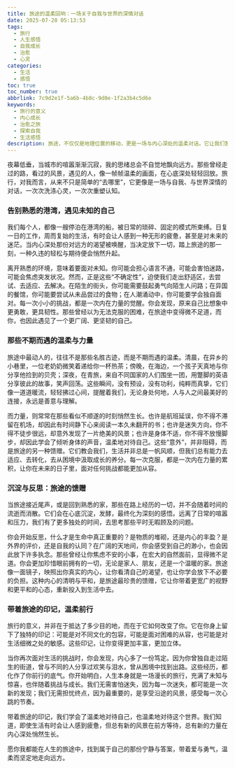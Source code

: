 ```yaml
---
title: 旅途的温柔回响：一场关于自我与世界的深情对话
date: 2025-07-28 05:13:53
tags:
  - 旅行
  - 人生感悟
  - 自我成长
  - 治愈
  - 心灵
categories:
  - 生活
  - 感悟
toc: true
toc_number: true
abbrlink: 7c9d2e1f-5a6b-4b8c-9d0e-1f2a3b4c5d6e
keywords:
  - 旅行的意义
  - 内心成长
  - 治愈之旅
  - 探索自我
  - 生活感悟
description: 旅途，不仅仅是地理位置的移动，更是一场与内心深处的温柔对话。它让我们暂时放下生活的重负，在陌生的风景中重新审视自己，感受那些不期而遇的温暖与力量。这篇文字，献给每一个在路上或即将启程的你，愿你我在旅途中，找到属于自己的那份宁静与答案。
---
```


夜幕低垂，当城市的喧嚣渐渐沉寂，我的思绪总会不自觉地飘向远方。那些曾经走过的路，看过的风景，遇见的人，像一帧帧温柔的画面，在心底深处轻轻回放。旅行，对我而言，从来不只是简单的“去哪里”，它更像是一场与自我、与世界深情的对话，一次次洗涤心灵，一次次重塑认知。

### 告别熟悉的港湾，遇见未知的自己

我们每个人，都像一艘停泊在港湾的船，被日常的琐碎、固定的模式所束缚。日复一日的工作，周而复始的生活，有时会让人感到一种无形的疲惫，甚至是对未来的迷茫。当内心深处那份对远方的渴望被唤醒，当决定放下一切，踏上旅途的那一刻，一种久违的轻松与期待便会悄然升起。

离开熟悉的环境，意味着要面对未知。你可能会担心语言不通，可能会害怕迷路，可能会焦虑突发状况。然而，正是这些“不确定性”，迫使我们走出舒适区，去尝试、去适应、去解决。在陌生的街头，你可能需要鼓起勇气向陌生人问路；在异国的餐馆，你可能要尝试从未品尝过的食物；在人潮涌动中，你可能要学会独自面对。每一次小小的挑战，都是一次内在力量的觉醒。你会发现，原来自己比想象中更勇敢，更具韧性。那些曾经以为无法克服的困难，在旅途中变得微不足道，而你，也因此遇见了一个更广阔、更坚韧的自己。

### 那些不期而遇的温柔与力量

旅途中最动人的，往往不是那些名胜古迹，而是不期而遇的温柔。清晨，在异乡的小巷里，一位老奶奶微笑着递给你一杯热茶；傍晚，在海边，一个孩子天真地与你分享他捡到的贝壳；深夜，在青旅，来自不同国家的人们围坐一团，用蹩脚的英语分享彼此的故事，笑声回荡。这些瞬间，没有预设，没有功利，纯粹而真挚，它们像一道道暖流，轻轻拂过心间，提醒着我们，无论身处何地，人与人之间最美好的连接，永远是善意与理解。

而力量，则常常在那些看似不顺遂的时刻悄然生长。也许是航班延误，你不得不滞留在机场，却因此有时间静下心来阅读一本久未翻开的书；也许是迷失方向，你不得不徒步很远，却意外发现了一片绝美的风景；也许是身体不适，你不得不放慢脚步，却因此学会了倾听身体的声音，温柔地对待自己。这些“意外”，并非阻碍，而是旅途的另一种馈赠。它们教会我们，生活并非总是一帆风顺，但我们总有能力去适应、去转化，去从困境中汲取成长的养分。每一次克服，都是一次内在力量的累积，让你在未来的日子里，面对任何挑战都能更加从容。

### 沉淀与反思：旅途的馈赠

当旅途接近尾声，或是回到熟悉的家，那些在路上经历的一切，并不会随着时间的流逝而消散。它们会在心底沉淀，发酵，最终化为深刻的感悟。远离了日常的喧嚣和压力，我们有了更多独处的时间，去思考那些平时无暇顾及的问题。

你会开始反思，什么才是生命中真正重要的？是物质的堆砌，还是内心的丰盈？是外界的评价，还是自我的认同？在广阔的天地间，你会感受到自己的渺小，也会因此放下许多执念。那些曾经让你焦虑不安的小事，在宏大的自然面前，显得微不足道。你会更加珍惜眼前拥有的一切，无论是家人、朋友，还是一个温暖的家。旅途像一面镜子，映照出你真实的内心，让你看清自己的渴望，也让你学会放下不必要的负担。这种内心的清明与平和，是旅途最珍贵的馈赠，它让你带着更宽广的视野和更平和的心态，重新投入到生活中去。

### 带着旅途的印记，温柔前行

旅行的意义，并非在于抵达了多少目的地，而在于它如何改变了你。它在你身上留下了独特的印记：可能是对不同文化的包容，可能是面对困难的从容，也可能是对生活细微之处的敏感。这些印记，让你变得更加丰富，更加立体。

当你再次面对生活的挑战时，你会发现，内心多了一份笃定。因为你曾独自走过陌生的街道，曾与不同的人分享过欢笑与泪水，曾从困境中找到出路。这些经历，都化作了你前行的底气。你开始明白，人生本身就是一场漫长的旅行，充满了未知与惊喜，也伴随着挑战与成长。我们无需害怕迷失，因为每一次迷失，都可能是一次新的发现；我们无需担忧终点，因为最重要的，是享受沿途的风景，感受每一次心跳的节奏。

带着旅途的印记，我们学会了温柔地对待自己，也温柔地对待这个世界。我们知道，即使生活有时会让人感到疲惫，但总有新的风景在前方等待，总有新的力量在内心深处悄然生长。

愿你我都能在人生的旅途中，找到属于自己的那份宁静与答案，带着爱与勇气，温柔而坚定地走向远方。